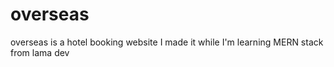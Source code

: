 # overseas
overseas is a hotel booking website
I made it while I'm learning MERN stack from lama dev
